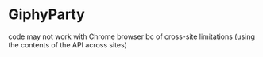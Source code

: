 # GiphyParty

code may not work with Chrome browser bc of cross-site limitations (using the contents of the API across sites)
